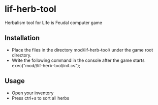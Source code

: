 # lif-herb-tool
Herbalism tool for Life is Feudal computer game

## Installation

* Place the files in the directory mod/lif-herb-tool/ under the game root directory.
* Write the following command in the console after the game starts
   exec("mod//lif-herb-tool/init.cs");
   
## Usage

* Open your inventory
* Press ctrl+s to sort all herbs
